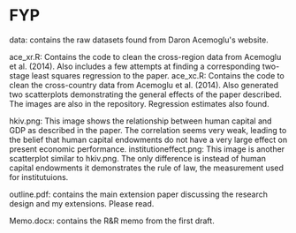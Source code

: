 # FYP

data: contains the raw datasets found from Daron Acemoglu's website.

ace_xr.R: Contains the code to clean the cross-region data from Acemoglu et al. (2014). Also includes a few attempts at finding a corresponding two-stage least squares regression to the paper.
ace_xc.R: Contains the code to clean the cross-country data from Acemoglu et al. (2014). Also generated two scatterplots demonstrating the general effects of the paper described. The images are also in the repository. Regression estimates also found.

hkiv.png: This image shows the relationship between human capital and GDP as described in the paper. The correlation seems very weak, leading to the belief that human capital endowments do not have a very large effect on present economic performance.
institutioneffect.png: This image is another scatterplot similar to hkiv.png. The only difference is instead of human capital endowments it demonstrates the rule of law, the measurement used for institutuions.

outline.pdf: contains the main extension paper discussing the research design and my extensions. Please read.

Memo.docx: contains the R&R memo from the first draft.
